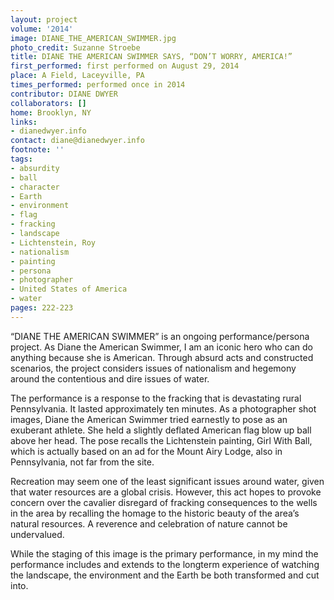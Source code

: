 ```yaml
---
layout: project
volume: '2014'
image: DIANE_THE_AMERICAN_SWIMMER.jpg
photo_credit: Suzanne Stroebe
title: DIANE THE AMERICAN SWIMMER SAYS, “DON’T WORRY, AMERICA!”
first_performed: first performed on August 29, 2014
place: A Field, Laceyville, PA
times_performed: performed once in 2014
contributor: DIANE DWYER
collaborators: []
home: Brooklyn, NY
links:
- dianedwyer.info
contact: diane@dianedwyer.info
footnote: ''
tags:
- absurdity
- ball
- character
- Earth
- environment
- flag
- fracking
- landscape
- Lichtenstein, Roy
- nationalism
- painting
- persona
- photographer
- United States of America
- water
pages: 222-223
---
```


“DIANE THE AMERICAN SWIMMER” is an ongoing performance/persona project. As Diane the American Swimmer, I am an iconic hero who can do anything because she is American. Through absurd acts and constructed scenarios, the project considers issues of nationalism and hegemony around the contentious and dire issues of water.

The performance is a response to the fracking that is devastating rural Pennsylvania. It lasted approximately ten minutes. As a photographer shot images, Diane the American Swimmer tried earnestly to pose as an exuberant athlete. She held a slightly deflated American flag blow up ball above her head. The pose recalls the Lichtenstein painting, Girl With Ball, which is actually based on an ad for the Mount Airy Lodge, also in Pennsylvania, not far from the site.

Recreation may seem one of the least significant issues around water, given that water resources are a global crisis. However, this act hopes to provoke concern over the cavalier disregard of fracking consequences to the wells in the area by recalling the homage to the historic beauty of the area’s natural resources. A reverence and celebration of nature cannot be undervalued.

While the staging of this image is the primary performance, in my mind the performance includes and extends to the longterm experience of watching the landscape, the environment and the Earth be both transformed and cut into.
